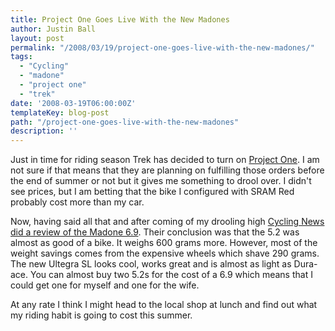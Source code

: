 ```yaml
---
title: Project One Goes Live With the New Madones
author: Justin Ball
layout: post
permalink: "/2008/03/19/project-one-goes-live-with-the-new-madones/"
tags:
  - "Cycling"
  - "madone"
  - "project one"
  - "trek"
date: '2008-03-19T06:00:00Z'
templateKey: blog-post
path: "/project-one-goes-live-with-the-new-madones"
description: ''
---
```


Just in time for riding season Trek has decided to turn on [Project One][1]. I am not sure if that means that they are planning on fulfilling those orders before the end of summer or not but it gives me something to drool over. I didn't see prices, but I am betting that the bike I configured with SRAM Red probably cost more than my car.

 [1]: http://projectone.trekbikes.com/

Now, having said all that and after coming of my drooling high [Cycling News did a review of the Madone 6.9][2]. Their conclusion was that the 5.2 was almost as good of a bike. It weighs 600 grams more. However, most of the weight savings comes from the expensive wheels which shave 290 grams. The new Ultegra SL looks cool, works great and is almost as light as Dura-ace. You can almost buy two 5.2s for the cost of a 6.9 which means that I could get one for myself and one for the wife.

 [2]: http://www.cyclingnews.com/tech.php?id=tech/2008/reviews/trek_madone6908

At any rate I think I might head to the local shop at lunch and find out what my riding habit is going to cost this summer.
